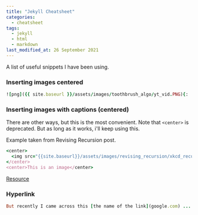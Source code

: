 ```yaml
---
title: "Jekyll Cheatsheet"
categories:
  - cheatsheet
tags:
  - jekyll
  - html
  - markdown
last_modified_at: 26 September 2021
---
```


A list of useful snippets I have been using.

### Inserting images centered
```ruby
![png]({{ site.baseurl }}/assets/images/toothbrush_algo/yt_vid.PNG){: .align-center }

```

### Inserting images with captions (centered)
There are other ways, but this is the most convenient. Note that `<center>` is deprecated. But as long as it works, i'll keep using this.

Example taken from Revising Recursion post.
```ruby
<center>
  <img src="{{site.baseurl}}/assets/images/revising_recursion/xkcd_recursion.png" alt="my alt text"/>
</center>
<center>This is an image</center>

```
[Resource](https://stackoverflow.com/questions/3912694/using-markdown-how-do-i-center-an-image-and-its-caption)



### Hyperlink

```ruby
But recently I came across this [the name of the link](google.com) ...

```
